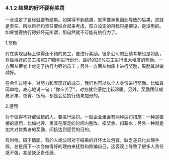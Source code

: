 ### 4.1.2 结果的好坏要有奖罚

一旦设定了目标就要有结果。如果得不到结果，就需要承担因此导致的后果，这就是责任。所以目标和责任要结合起来考虑，孤立设定的目标只是摆设，是没用的。如果觉得执行得好坏无所谓，那自然就不可能有执行力了。

1.奖励

对在实现目标上做得还不错的员工，要进行奖励。很多公司的业绩考核也是如此，将做得好的员工按照271原则进行划分，最好的20%员工进行很大幅度的奖励。一方面从荣誉上肯定了执行力强的员工；另外一方面从物质上进行奖励，鼓励其越做越好。

在合作过程中，对努力和表现好的成员，我们也可以以个人身份进行奖励。比如最简单地，衷心地说一句：“你辛苦了”，对方就会感觉比较温暖。另外，奖励团队成员水果、夜宵、饭局，都是会给执行结果加分的。

2.惩罚

对于做得不好或做错的人，要进行惩罚。一般企业里会有两种惩罚措施：一种是直接的惩罚，比如批评、责其在限定的时间内整改、扣奖金、扣薪水；另外一种就是加大对优秀者的奖励，间接达到惩罚的目的。

有时候，碍于情面，有的人或公司对于结果的好坏太过包容，缺乏差异化处理手段，总是用下一次会做得好的理由来抚慰和欺骗自己，这客观上导致了很多人责任感不强，甚至缺乏责任感。
